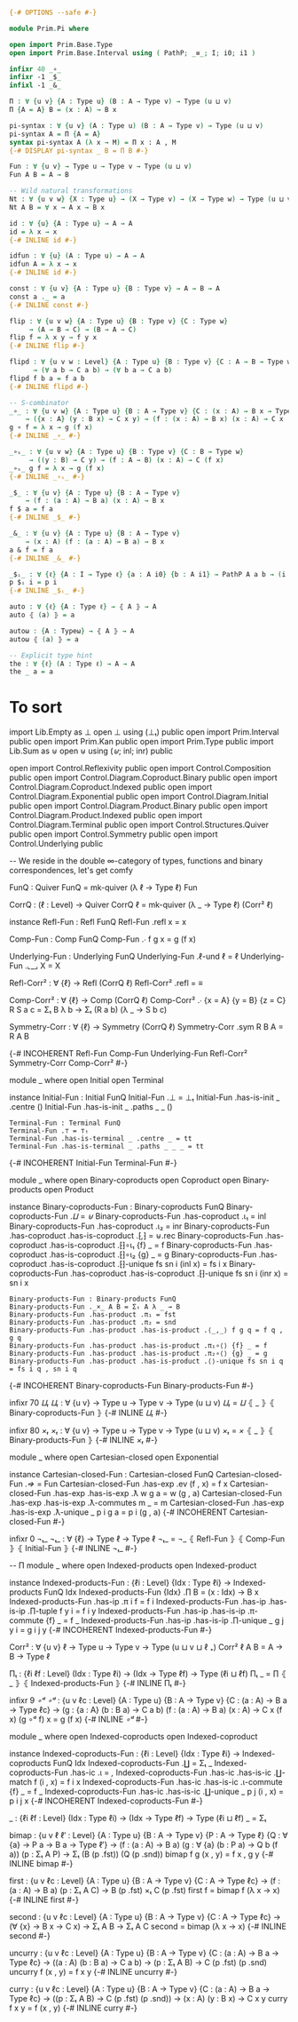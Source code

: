 ```agda

{-# OPTIONS --safe #-}

module Prim.Pi where

open import Prim.Base.Type
open import Prim.Base.Interval using ( PathP; _≡_; I; i0; i1 )

infixr 40 _∘_
infixr -1 _$_
infixl -1 _&_

Π : ∀ {u v} {A : Type u} (B : A → Type v) → Type (u ⊔ v)
Π {A = A} B = (x : A) → B x

pi-syntax : ∀ {u v} (A : Type u) (B : A → Type v) → Type (u ⊔ v)
pi-syntax A = Π {A = A}
syntax pi-syntax A (λ x → M) = Π x ꞉ A , M
{-# DISPLAY pi-syntax _ B = Π B #-}

Fun : ∀ {u v} → Type u → Type v → Type (u ⊔ v)
Fun A B = A → B

-- Wild natural transformations
Nt : ∀ {u v w} {X : Type u} → (X → Type v) → (X → Type w) → Type (u ⊔ v ⊔ w)
Nt A B = ∀ x → A x → B x

id : ∀ {u} {A : Type u} → A → A
id = λ x → x
{-# INLINE id #-}

idfun : ∀ {u} (A : Type u) → A → A
idfun A = λ x → x
{-# INLINE id #-}

const : ∀ {u v} {A : Type u} {B : Type v} → A → B → A
const a ._ = a
{-# INLINE const #-}

flip : ∀ {u v w} {A : Type u} {B : Type v} {C : Type w}
     → (A → B → C) → (B → A → C)
flip f = λ x y → f y x
{-# INLINE flip #-}

flipd : ∀ {u v w : Level} {A : Type u} {B : Type v} {C : A → B → Type w}
      → (∀ a b → C a b) → (∀ b a → C a b)
flipd f b a = f a b
{-# INLINE flipd #-}

-- S-combinator
_∘_ : ∀ {u v w} {A : Type u} {B : A → Type v} {C : (x : A) → B x → Type w}
    → ({x : A} (y : B x) → C x y) → (f : (x : A) → B x) (x : A) → C x (f x)
g ∘ f = λ x → g (f x)
{-# INLINE _∘_ #-}

_∘ₛ_ : ∀ {u v w} {A : Type u} {B : Type v} {C : B → Type w}
     → ((y : B) → C y) → (f : A → B) (x : A) → C (f x)
_∘ₛ_ g f = λ x → g (f x)
{-# INLINE _∘ₛ_ #-}

_$_ : ∀ {u v} {A : Type u} {B : A → Type v}
    → (f : (a : A) → B a) (x : A) → B x
f $ a = f a
{-# INLINE _$_ #-}

_&_ : ∀ {u v} {A : Type u} {B : A → Type v}
    → (x : A) (f : (a : A) → B a) → B x
a & f = f a
{-# INLINE _&_ #-}

_$ᵢ_ : ∀ {ℓ} {A : I → Type ℓ} {a : A i0} {b : A i1} → PathP A a b → (i : I) → A i
p $ᵢ i = p i
{-# INLINE _$ᵢ_ #-}

auto : ∀ {ℓ} {A : Type ℓ} → ⦃ A ⦄ → A
auto ⦃ (a) ⦄ = a

autoω : {A : Typeω} → ⦃ A ⦄ → A
autoω ⦃ (a) ⦄ = a

-- Explicit type hint
the : ∀ {ℓ} (A : Type ℓ) → A → A
the _ a = a

```

# To sort

import Lib.Empty as ⊥
open ⊥ using (⊥ₜ) public
open import Prim.Interval public
open import Prim.Kan public
open import Prim.Type public
import Lib.Sum as ⊎
open ⊎ using (_⊎_; inl; inr) public

open import Control.Reflexivity public
open import Control.Composition public
open import Control.Diagram.Coproduct.Binary public
open import Control.Diagram.Coproduct.Indexed public
open import Control.Diagram.Exponential public
open import Control.Diagram.Initial public
open import Control.Diagram.Product.Binary public
open import Control.Diagram.Product.Indexed public
open import Control.Diagram.Terminal public
open import Control.Structures.Quiver public
open import Control.Symmetry public
open import Control.Underlying public

-- We reside in the double ∞-category of types, functions and binary correspondences, let's get comfy

FunQ : Quiver
FunQ = mk-quiver (λ ℓ → Type ℓ) Fun

CorrQ : (ℓ : Level) → Quiver
CorrQ ℓ = mk-quiver (λ _ → Type ℓ) (Corr² ℓ)

instance
  Refl-Fun : Refl FunQ
  Refl-Fun .refl x = x

  Comp-Fun : Comp FunQ
  Comp-Fun ._∙_ f g x = g (f x)

  Underlying-Fun : Underlying FunQ
  Underlying-Fun .ℓ-und ℓ = ℓ
  Underlying-Fun .⌞_⌟ X = X

  Refl-Corr² : ∀ {ℓ} → Refl (CorrQ ℓ)
  Refl-Corr² .refl = _≡_

  Comp-Corr² : ∀ {ℓ} → Comp (CorrQ ℓ)
  Comp-Corr² ._∙_ {x = A} {y = B} {z = C} R S a c = Σₜ B λ b → Σₜ (R a b) (λ _ → S b c)

  Symmetry-Corr : ∀ {ℓ} → Symmetry (CorrQ ℓ)
  Symmetry-Corr .sym R B A = R A B

{-# INCOHERENT Refl-Fun Comp-Fun Underlying-Fun
               Refl-Corr² Symmetry-Corr Comp-Corr²
#-}


module _ where
  open Initial
  open Terminal

  instance
    Initial-Fun : Initial FunQ
    Initial-Fun .⊥ = ⊥ₜ
    Initial-Fun .has-is-init _ .centre ()
    Initial-Fun .has-is-init _ .paths _ _ ()

    Terminal-Fun : Terminal FunQ
    Terminal-Fun .⊤ = ⊤ₜ
    Terminal-Fun .has-is-terminal _ .centre _ = tt
    Terminal-Fun .has-is-terminal _ .paths _ _ _ = tt
{-# INCOHERENT Initial-Fun Terminal-Fun #-}


module _ where
  open Binary-coproducts
  open Coproduct
  open Binary-products
  open Product

  instance
    Binary-coproducts-Fun : Binary-coproducts FunQ
    Binary-coproducts-Fun ._⨿_ = _⊎_
    Binary-coproducts-Fun .has-coproduct .ι₁ = inl
    Binary-coproducts-Fun .has-coproduct .ι₂ = inr
    Binary-coproducts-Fun .has-coproduct .has-is-coproduct .⁅_,_⁆ = ⊎.rec
    Binary-coproducts-Fun .has-coproduct .has-is-coproduct .⁅⁆∘ι₁ {f} _ = f
    Binary-coproducts-Fun .has-coproduct .has-is-coproduct .⁅⁆∘ι₂ {g} _ = g
    Binary-coproducts-Fun .has-coproduct .has-is-coproduct .⁅⁆-unique fs sn i (inl x) = fs i x
    Binary-coproducts-Fun .has-coproduct .has-is-coproduct .⁅⁆-unique fs sn i (inr x) = sn i x

    Binary-products-Fun : Binary-products FunQ
    Binary-products-Fun ._×_ A B = Σₜ A λ _ → B
    Binary-products-Fun .has-product .π₁ = fst
    Binary-products-Fun .has-product .π₂ = snd
    Binary-products-Fun .has-product .has-is-product .⟨_,_⟩ f g q = f q , g q
    Binary-products-Fun .has-product .has-is-product .π₁∘⟨⟩ {f} _ = f
    Binary-products-Fun .has-product .has-is-product .π₂∘⟨⟩ {g} _ = g
    Binary-products-Fun .has-product .has-is-product .⟨⟩-unique fs sn i q = fs i q , sn i q
{-# INCOHERENT Binary-coproducts-Fun Binary-products-Fun #-}

infixr 70 _⨿ₜ_
_⨿ₜ_ : ∀ {u v} → Type u → Type v → Type (u ⊔ v)
_⨿ₜ_ = _⨿_ ⦃ _ ⦄ ⦃ Binary-coproducts-Fun ⦄
{-# INLINE _⨿ₜ_ #-}

infixr 80 _×ₜ_
_×ₜ_ : ∀ {u v} → Type u → Type v → Type (u ⊔ v)
_×ₜ_ = _×_ ⦃ _ ⦄ ⦃ Binary-products-Fun ⦄
{-# INLINE _×ₜ_ #-}


module _ where
  open Cartesian-closed
  open Exponential

  instance
    Cartesian-closed-Fun : Cartesian-closed FunQ
    Cartesian-closed-Fun ._⇒_ = Fun
    Cartesian-closed-Fun .has-exp .ev (f , x) = f x
    Cartesian-closed-Fun .has-exp .has-is-exp .ƛ w g a = w (g , a)
    Cartesian-closed-Fun .has-exp .has-is-exp .ƛ-commutes m _ = m
    Cartesian-closed-Fun .has-exp .has-is-exp .ƛ-unique _ p i g a = p i (g , a)
    {-# INCOHERENT Cartesian-closed-Fun #-}

infixr 0 ¬ₜ_
¬ₜ_ : ∀ {ℓ} → Type ℓ → Type ℓ
¬ₜ_ = ¬_ ⦃ Refl-Fun ⦄ ⦃ Comp-Fun ⦄ ⦃ Initial-Fun ⦄
{-# INLINE ¬ₜ_ #-}


-- Π
module _ where
  open Indexed-products
  open Indexed-product

  instance
    Indexed-products-Fun : {ℓi : Level} {Idx : Type ℓi} → Indexed-products FunQ Idx
    Indexed-products-Fun {Idx} .∏ B = (x : Idx) → B x
    Indexed-products-Fun .has-ip .π i f = f i
    Indexed-products-Fun .has-ip .has-is-ip .∏-tuple f y i = f i y
    Indexed-products-Fun .has-ip .has-is-ip .π-commute {f} _ = f _
    Indexed-products-Fun .has-ip .has-is-ip .∏-unique _ g j y i = g i j y
{-# INCOHERENT Indexed-products-Fun #-}



Corr² : ∀ {u v} ℓ → Type u → Type v → Type (u ⊔ v ⊔ ℓ ₊)
Corr² ℓ A B = A → B → Type ℓ

Πₜ : {ℓi ℓf : Level} (Idx : Type ℓi) → (Idx → Type ℓf) → Type (ℓi ⊔ ℓf)
Πₜ _ = ∏ ⦃ _ ⦄ ⦃ Indexed-products-Fun ⦄
{-# INLINE Πₜ #-}

infixr 9 _∘ᵈ_
_∘ᵈ_ : {u v ℓc : Level} {A : Type u} {B : A → Type v} {C : (a : A) → B a → Type ℓc}
     → (g : {a : A} (b : B a) → C a b) (f : (a : A) → B a) (x : A) → C x (f x)
(g ∘ᵈ f) x = g (f x)
{-# INLINE _∘ᵈ_ #-}

module _ where
  open Indexed-coproducts
  open Indexed-coproduct

  instance
    Indexed-coproducts-Fun : {ℓi : Level} {Idx : Type ℓi} → Indexed-coproducts FunQ Idx
    Indexed-coproducts-Fun .∐ = Σₜ _
    Indexed-coproducts-Fun .has-ic .ι = _,_
    Indexed-coproducts-Fun .has-ic .has-is-ic .∐-match f (i , x) = f i x
    Indexed-coproducts-Fun .has-ic .has-is-ic .ι-commute {f} _ = f _
    Indexed-coproducts-Fun .has-ic .has-is-ic .∐-unique _ p j (i , x) = p i j x
{-# INCOHERENT Indexed-coproducts-Fun #-}

_ : {ℓi ℓf : Level} (Idx : Type ℓi) → (Idx → Type ℓf) → Type (ℓi ⊔ ℓf)
_ = Σₜ

bimap : {u v ℓ ℓ′ : Level} {A : Type u} {B : A → Type v} {P : A → Type ℓ} {Q : ∀ {a} → P a → B a → Type ℓ′}
      → (f : (a : A) →  B a) (g : ∀ {a} (b : P a) → Q b (f a)) (p : Σₜ A P) → Σₜ (B (p .fst)) (Q (p .snd))
bimap f g (x , y) = f x , g y
{-# INLINE bimap #-}

first : {u v ℓc : Level} {A : Type u} {B : A → Type v} {C : A → Type ℓc}
      → (f : (a : A) → B a) (p : Σₜ A C)
      → B (p .fst) ×ₜ C (p .fst)
first f = bimap f (λ x → x)
{-# INLINE first #-}

second : {u v ℓc : Level} {A : Type u} {B : A → Type v} {C : A → Type ℓc}
       → (∀ {x} → B x → C x) → Σₜ A B → Σₜ A C
second = bimap (λ x → x)
{-# INLINE second #-}

uncurry : {u v ℓc : Level} {A : Type u} {B : A → Type v} {C : (a : A) → B a → Type ℓc}
        → ((a : A) (b : B a) → C a b)
        → (p : Σₜ A B) → C (p .fst) (p .snd)
uncurry f (x , y) = f x y
{-# INLINE uncurry #-}

curry : {u v ℓc : Level} {A : Type u} {B : A → Type v} {C : (a : A) → B a → Type ℓc}
      → ((p : Σₜ A B) → C (p .fst) (p .snd))
      → (x : A) (y : B x) → C x y
curry f x y = f (x , y)
{-# INLINE curry #-}
